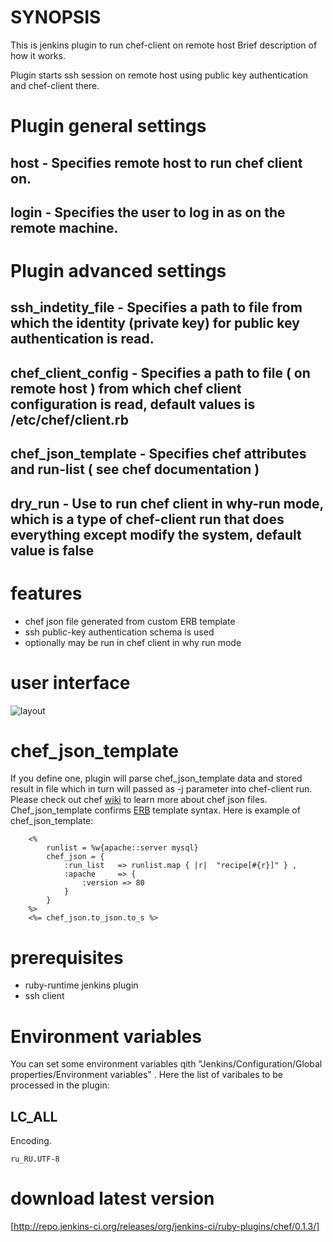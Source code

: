 # SYNOPSIS

This is jenkins plugin to run chef-client on remote host
Brief description of how it works.

Plugin starts ssh session on remote host using public key authentication and chef-client there.


# Plugin general settings

## host - Specifies remote host to run chef client on.
## login -  Specifies the user to log in as on the remote machine.

# Plugin advanced settings

## ssh_indetity_file - Specifies a path to file from which the identity (private key) for public key authentication is read.
## chef_client_config - Specifies a path to file ( on  remote host ) from which chef client configuration is read, default values is /etc/chef/client.rb
## chef_json_template - Specifies chef attributes and run-list ( see chef documentation )
## dry_run - Use to run chef client in why-run mode, which is a type of chef-client run that does everything except modify the system, default value is false

# features
- chef json file generated from custom ERB template
- ssh public-key authentication schema is used
- optionally may be run in chef client in why run mode

# user interface

![layout](https://raw.github.com/melezhik/chef-plugin/master/images/layout.png "layout")

# chef_json_template
If you define one, plugin will parse chef_json_template data and stored result in file which in turn will passed as -j parameter into chef-client run.
Please check out chef [wiki](http://wiki.opscode.com/display/chef/Setting+the+run_list+in+JSON+during+run+time) to learn more about chef json files.
Chef_json_template confirms [ERB](http://www.stuartellis.eu/articles/erb/) template syntax. Here is example of chef_json_template:

        <%
            runlist = %w{apache::server mysql}
            chef_json = {
                :run_list   => runlist.map { |r|  "recipe[#{r}]" } ,
                :apache     => {
                    :version => 80
                }
            }
        %>
        <%= chef_json.to_json.to_s %>

# prerequisites
- ruby-runtime jenkins plugin
- ssh client


# Environment variables

You can set some environment variables qith "Jenkins/Configuration/Global properties/Environment variables" . Here the list of varibales to be processed in the plugin:

## LC_ALL
Encoding.

    ru_RU.UTF-8

# download latest version

[http://repo.jenkins-ci.org/releases/org/jenkins-ci/ruby-plugins/chef/0.1.3/]
